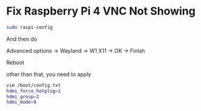 # Fix Raspberry Pi 4 VNC Not Showing
```bash
sudo raspi-config
```
And then do

Advanced options -> Wayland -> W1 X11 -> OK -> Finish

Reboot


other than that, you need to apply
```bash
vim /boot/config.txt
hdmi_force_hotplug=1
hdmi_group=2
hdmi_mode=9
```
 

